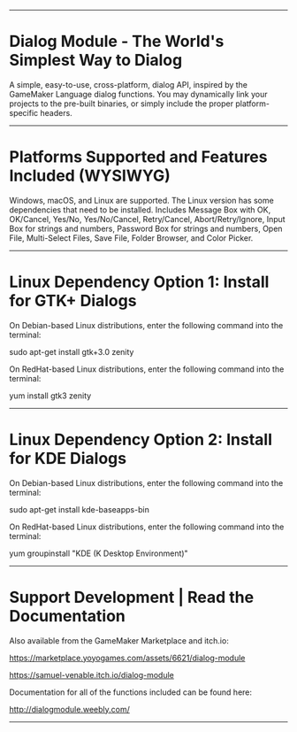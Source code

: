 ----------------------------------------------------------------------------------------------------------------------------------

# Dialog Module - The World's Simplest Way to Dialog

A simple, easy-to-use, cross-platform, dialog API, inspired by the GameMaker Language dialog functions. You may dynamically link your projects to the pre-built binaries, or simply include the proper platform-specific headers.

----------------------------------------------------------------------------------------------------------------------------------

# Platforms Supported and Features Included (WYSIWYG)

Windows, macOS, and Linux are supported. The Linux version has some dependencies that need to be installed. Includes Message Box with OK, OK/Cancel, Yes/No, Yes/No/Cancel, Retry/Cancel, Abort/Retry/Ignore, Input Box for strings and numbers, Password Box for strings and numbers, Open File, Multi-Select Files, Save File, Folder Browser, and Color Picker.

----------------------------------------------------------------------------------------------------------------------------------

# Linux Dependency Option 1: Install for GTK+ Dialogs

On Debian-based Linux distributions, enter the following command into the terminal:

sudo apt-get install gtk+3.0 zenity

On RedHat-based Linux distributions, enter the following command into the terminal:

yum install gtk3 zenity

----------------------------------------------------------------------------------------------------------------------------------

# Linux Dependency Option 2: Install for KDE Dialogs

On Debian-based Linux distributions, enter the following command into the terminal:

sudo apt-get install kde-baseapps-bin

On RedHat-based Linux distributions, enter the following command into the terminal:

yum groupinstall "KDE (K Desktop Environment)"

----------------------------------------------------------------------------------------------------------------------------------

# Support Development | Read the Documentation

Also available from the GameMaker Marketplace and itch.io:

https://marketplace.yoyogames.com/assets/6621/dialog-module

https://samuel-venable.itch.io/dialog-module

Documentation for all of the functions included can be found here:

http://dialogmodule.weebly.com/

----------------------------------------------------------------------------------------------------------------------------------
